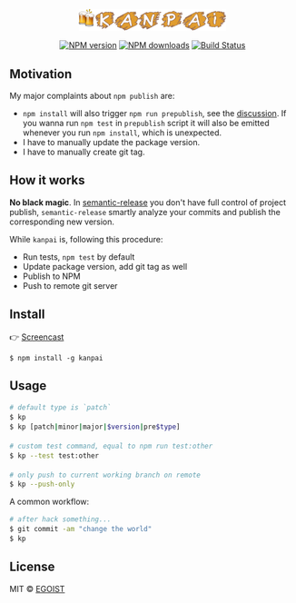 <p align="center">
  <img src="/media/kanpai.png" width="260"/>
</p>

<p align="center">
<a href="https://npmjs.com/package/kanpai"><img src="https://img.shields.io/npm/v/kanpai.svg" alt="NPM version"></a>
<a href="https://npmjs.com/package/kanpai"><img src="https://img.shields.io/npm/dm/kanpai.svg" alt="NPM downloads"></a>
<a href="https://circleci.com/gh/egoist/kanpai"><img src="https://img.shields.io/circleci/project/egoist/kanpai/master.svg" alt="Build Status"></a>
</p>

## Motivation

My major complaints about `npm publish` are:

- `npm install` will also trigger `npm run prepublish`, see the [discussion](https://github.com/npm/npm/issues/3059). If you wanna run `npm test` in `prepublish` script it will also be emitted whenever you run `npm install`, which is unexpected.
- I have to manually update the package version.
- I have to manually create git tag.

## How it works

**No black magic**. In [semantic-release](https://github.com/semantic-release/semantic-release) you don't have full control of project publish, `semantic-release` smartly analyze your commits and publish the corresponding new version.

While `kanpai` is, following this procedure:

- Run tests, `npm test` by default
- Update package version, add git tag as well
- Publish to NPM
- Push to remote git server

## Install

👉 [Screencast](/media/screencast.gif)

```
$ npm install -g kanpai
```

## Usage

```bash
# default type is `patch`
$ kp
$ kp [patch|minor|major|$version|pre$type]

# custom test command, equal to npm run test:other
$ kp --test test:other

# only push to current working branch on remote
$ kp --push-only
```

A common workflow:

```bash
# after hack something...
$ git commit -am "change the world"
$ kp
```

## License

MIT © [EGOIST](https://github.com/egoist)
